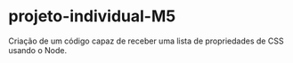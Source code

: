 # projeto-individual-M5
Criação de um código capaz de receber uma lista de propriedades de CSS usando o Node.
